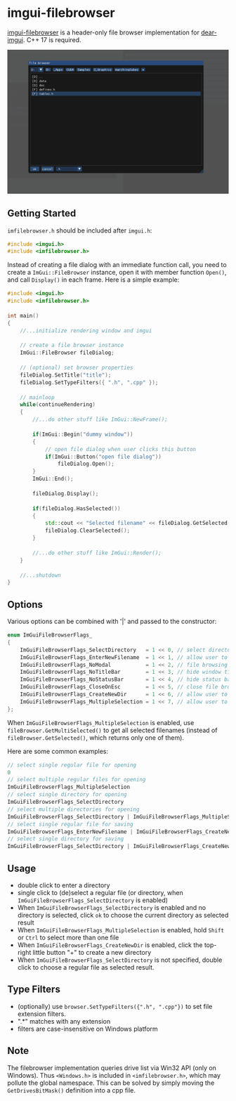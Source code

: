 # imgui-filebrowser

[imgui-filebrowser](https://github.com/AirGuanZ/imgui-filebrowser) is a header-only file browser implementation for [dear-imgui](https://github.com/ocornut/imgui). C++ 17 is required.

![IMG](./screenshots/0.png)

## Getting Started

`imfilebrowser.h` should be included after `imgui.h`:

```cpp
#include <imgui.h>
#include <imfilebrowser.h>
```

Instead of creating a file dialog with an immediate function call, you need to create a `ImGui::FileBrowser` instance, open it with member function `Open()`, and call `Display()` in each frame. Here is a simple example:

```cpp
#include <imgui.h>
#include <imfilebrowser.h>

int main()
{
    //...initialize rendering window and imgui
    
    // create a file browser instance
    ImGui::FileBrowser fileDialog;
    
    // (optional) set browser properties
    fileDialog.SetTitle("title");
    fileDialog.SetTypeFilters({ ".h", ".cpp" });
    
    // mainloop
    while(continueRendering)
    {
        //...do other stuff like ImGui::NewFrame();
        
        if(ImGui::Begin("dummy window"))
        {
            // open file dialog when user clicks this button
            if(ImGui::Button("open file dialog"))
                fileDialog.Open();
        }
        ImGui::End();
        
        fileDialog.Display();
        
        if(fileDialog.HasSelected())
        {
            std::cout << "Selected filename" << fileDialog.GetSelected().string() << std::endl;
            fileDialog.ClearSelected();
        }
        
        //...do other stuff like ImGui::Render();
    }
    
    //...shutdown
}
```

## Options

Various options can be combined with '|' and passed to the constructor:

```cpp
enum ImGuiFileBrowserFlags_
{
    ImGuiFileBrowserFlags_SelectDirectory   = 1 << 0, // select directory instead of regular file
    ImGuiFileBrowserFlags_EnterNewFilename  = 1 << 1, // allow user to enter new filename when selecting regular file
    ImGuiFileBrowserFlags_NoModal           = 1 << 2, // file browsing window is modal by default. specify this to use a popup window
    ImGuiFileBrowserFlags_NoTitleBar        = 1 << 3, // hide window title bar
    ImGuiFileBrowserFlags_NoStatusBar       = 1 << 4, // hide status bar at the bottom of browsing window
    ImGuiFileBrowserFlags_CloseOnEsc        = 1 << 5, // close file browser when pressing 'ESC'
    ImGuiFileBrowserFlags_CreateNewDir      = 1 << 6, // allow user to create new directory
    ImGuiFileBrowserFlags_MultipleSelection = 1 << 7, // allow user to select multiple files. this will hide ImGuiFileBrowserFlags_EnterNewFilename
};
```

When `ImGuiFileBrowserFlags_MultipleSelection` is enabled, use `fileBrowser.GetMultiSelected()` to get all selected filenames (instead of `fileBrowser.GetSelected()`, which returns only one of them).

Here are some common examples:

```cpp
// select single regular file for opening
0
// select multiple regular files for opening
ImGuiFileBrowserFlags_MultipleSelection
// select single directory for opening
ImGuiFileBrowserFlags_SelectDirectory
// select multiple directories for opening
ImGuiFileBrowserFlags_SelectDirectory | ImGuiFileBrowserFlags_MultipleSelection
// select single regular file for saving
ImGuiFileBrowserFlags_EnterNewFilename | ImGuiFileBrowserFlags_CreateNewDir
// select single directory for saving
ImGuiFileBrowserFlags_SelectDirectory | ImGuiFileBrowserFlags_CreateNewDir
```

## Usage

* double click to enter a directory
* single click to (de)select a regular file (or directory, when `ImGuiFileBrowserFlags_SelectDirectory` is enabled)
*  When `ImGuiFileBrowserFlags_SelectDirectory` is enabled and no directory is selected, click `ok` to choose the current directory as selected result
*  When `ImGuiFileBrowserFlags_MultipleSelection` is enabled, hold `Shift` or `Ctrl` to select more than one file
*  When `ImGuiFileBrowserFlags_CreateNewDir` is enabled, click the top-right little button "+" to create a new directory
*  When `ImGuiFileBrowserFlags_SelectDirectory` is not specified,  double click to choose a regular file as selected result.

## Type Filters

* (optionally) use `browser.SetTypeFilters({".h", ".cpp"})` to set file extension filters.
* ".*" matches with any extension
* filters are case-insensitive on Windows platform

## Note

The filebrowser implementation queries drive list via Win32 API (only on Windows). Thus `<Windows.h>` is included in `<imfilebrowser.h>`, which may pollute the global namespace. This can be solved by simply moving the `GetDrivesBitMask()` definition into a cpp file.

